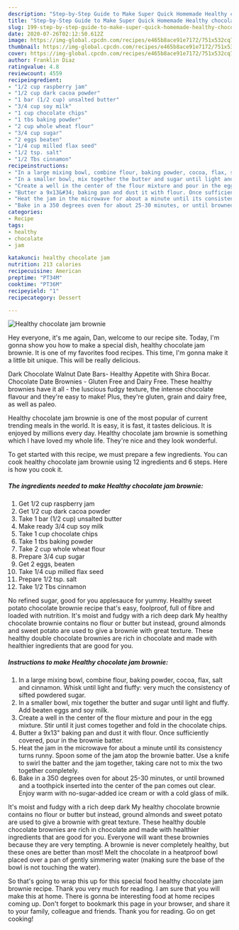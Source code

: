 ```yaml
---
description: "Step-by-Step Guide to Make Super Quick Homemade Healthy chocolate jam brownie"
title: "Step-by-Step Guide to Make Super Quick Homemade Healthy chocolate jam brownie"
slug: 199-step-by-step-guide-to-make-super-quick-homemade-healthy-chocolate-jam-brownie
date: 2020-07-26T02:12:50.612Z
image: https://img-global.cpcdn.com/recipes/e465b8ace91e7172/751x532cq70/healthy-chocolate-jam-brownie-recipe-main-photo.jpg
thumbnail: https://img-global.cpcdn.com/recipes/e465b8ace91e7172/751x532cq70/healthy-chocolate-jam-brownie-recipe-main-photo.jpg
cover: https://img-global.cpcdn.com/recipes/e465b8ace91e7172/751x532cq70/healthy-chocolate-jam-brownie-recipe-main-photo.jpg
author: Franklin Diaz
ratingvalue: 4.8
reviewcount: 4559
recipeingredient:
- "1/2 cup raspberry jam"
- "1/2 cup dark cacoa powder"
- "1 bar (1/2 cup) unsalted butter"
- "3/4 cup soy milk"
- "1 cup chocolate chips"
- "1 tbs baking powder"
- "2 cup whole wheat flour"
- "3/4 cup sugar"
- "2 eggs beaten"
- "1/4 cup milled flax seed"
- "1/2 tsp. salt"
- "1/2 Tbs cinnamon"
recipeinstructions:
- "In a large mixing bowl, combine flour, baking powder, cocoa, flax, salt and cinnamon. Whisk until light and fluffy: very much the consistency of sifted powdered sugar."
- "In a smaller bowl, mix together the butter and sugar until light and fluffy. Add beaten eggs and soy milk."
- "Create a well in the center of the flour mixture and pour in the egg mixture. Stir until it just comes together and fold in the chocolate chips."
- "Butter a 9x13&#34; baking pan and dust it with flour. Once sufficiently covered, pour in the brownie batter."
- "Heat the jam in the microwave for about a minute until its consistency turns runny. Spoon some of the jam atop the brownie batter. Use a knife to swirl the batter and the jam together, taking care not to mix the two together completely."
- "Bake in a 350 degrees oven for about 25-30 minutes, or until browned and a toothpick inserted into the center of the pan comes out clear. Enjoy warm with no-sugar-added ice cream or with a cold glass of milk."
categories:
- Recipe
tags:
- healthy
- chocolate
- jam

katakunci: healthy chocolate jam 
nutrition: 213 calories
recipecuisine: American
preptime: "PT34M"
cooktime: "PT36M"
recipeyield: "1"
recipecategory: Dessert

---
```



![Healthy chocolate jam brownie](https://img-global.cpcdn.com/recipes/e465b8ace91e7172/751x532cq70/healthy-chocolate-jam-brownie-recipe-main-photo.jpg)

Hey everyone, it's me again, Dan, welcome to our recipe site. Today, I'm gonna show you how to make a special dish, healthy chocolate jam brownie. It is one of my favorites food recipes. This time, I'm gonna make it a little bit unique. This will be really delicious.

Dark Chocolate Walnut Date Bars- Healthy Appetite with Shira Bocar. Chocolate Date Brownies - Gluten Free and Dairy Free. These healthy brownies have it all - the luscious fudgy texture, the intense chocolate flavour and they&#39;re easy to make! Plus, they&#39;re gluten, grain and dairy free, as well as paleo.

Healthy chocolate jam brownie is one of the most popular of current trending meals in the world. It is easy, it is fast, it tastes delicious. It is enjoyed by millions every day. Healthy chocolate jam brownie is something which I have loved my whole life. They're nice and they look wonderful.


To get started with this recipe, we must prepare a few ingredients. You can cook healthy chocolate jam brownie using 12 ingredients and 6 steps. Here is how you cook it.

<!--inarticleads1-->

##### The ingredients needed to make Healthy chocolate jam brownie:

1. Get 1/2 cup raspberry jam
1. Get 1/2 cup dark cacoa powder
1. Take 1 bar (1/2 cup) unsalted butter
1. Make ready 3/4 cup soy milk
1. Take 1 cup chocolate chips
1. Take 1 tbs baking powder
1. Take 2 cup whole wheat flour
1. Prepare 3/4 cup sugar
1. Get 2 eggs, beaten
1. Take 1/4 cup milled flax seed
1. Prepare 1/2 tsp. salt
1. Take 1/2 Tbs cinnamon


No refined sugar, good for you applesauce for yummy. Healthy sweet potato chocolate brownie recipe that&#39;s easy, foolproof, full of fibre and loaded with nutrition. It&#39;s moist and fudgy with a rich deep dark My healthy chocolate brownie contains no flour or butter but instead, ground almonds and sweet potato are used to give a brownie with great texture. These healthy double chocolate brownies are rich in chocolate and made with healthier ingredients that are good for you. 

<!--inarticleads2-->

##### Instructions to make Healthy chocolate jam brownie:

1. In a large mixing bowl, combine flour, baking powder, cocoa, flax, salt and cinnamon. Whisk until light and fluffy: very much the consistency of sifted powdered sugar.
1. In a smaller bowl, mix together the butter and sugar until light and fluffy. Add beaten eggs and soy milk.
1. Create a well in the center of the flour mixture and pour in the egg mixture. Stir until it just comes together and fold in the chocolate chips.
1. Butter a 9x13&#34; baking pan and dust it with flour. Once sufficiently covered, pour in the brownie batter.
1. Heat the jam in the microwave for about a minute until its consistency turns runny. Spoon some of the jam atop the brownie batter. Use a knife to swirl the batter and the jam together, taking care not to mix the two together completely.
1. Bake in a 350 degrees oven for about 25-30 minutes, or until browned and a toothpick inserted into the center of the pan comes out clear. Enjoy warm with no-sugar-added ice cream or with a cold glass of milk.


It&#39;s moist and fudgy with a rich deep dark My healthy chocolate brownie contains no flour or butter but instead, ground almonds and sweet potato are used to give a brownie with great texture. These healthy double chocolate brownies are rich in chocolate and made with healthier ingredients that are good for you. Everyone will want these brownies because they are very tempting. A brownie is never completely healthy, but these ones are better than most! Melt the chocolate in a heatproof bowl placed over a pan of gently simmering water (making sure the base of the bowl is not touching the water). 

So that's going to wrap this up for this special food healthy chocolate jam brownie recipe. Thank you very much for reading. I am sure that you will make this at home. There is gonna be interesting food at home recipes coming up. Don't forget to bookmark this page in your browser, and share it to your family, colleague and friends. Thank you for reading. Go on get cooking!
